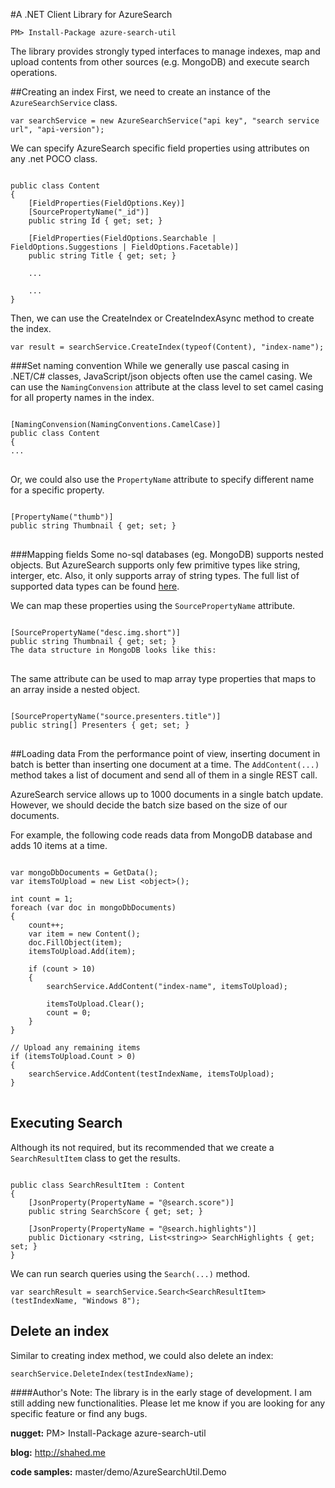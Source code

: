 #A .NET Client Library for AzureSearch

`PM> Install-Package azure-search-util`

The library provides strongly typed interfaces to manage indexes, map and upload contents from other sources (e.g. MongoDB) and execute search operations.


##Creating an index
First, we need to create an instance of the `AzureSearchService` class.

`var searchService = new AzureSearchService("api key", "search service url", "api-version");`

We can specify AzureSearch specific field properties using attributes on any .net POCO class.
 
<pre><code>
public class Content
{
    [FieldProperties(FieldOptions.Key)]
	[SourcePropertyName("_id")]
    public string Id { get; set; }

    [FieldProperties(FieldOptions.Searchable | FieldOptions.Suggestions | FieldOptions.Facetable)]
    public string Title { get; set; }

	...

	...
}
</code></pre>

Then, we can use the CreateIndex or CreateIndexAsync method to create the index.

`var result = searchService.CreateIndex(typeof(Content), "index-name");`

###Set naming convention
While we generally use pascal casing in .NET/C# classes, JavaScript/json objects often use the camel casing. We can use the `NamingConvension` attribute at the class level to set camel casing for all property names in the index.

<pre><code>
[NamingConvension(NamingConventions.CamelCase)]
public class Content
{
...
</code>
</pre>

Or, we could also use the `PropertyName` attribute to specify different name for a specific property.

<pre>
<code>
[PropertyName("thumb")]
public string Thumbnail { get; set; }
</code>
</pre>

###Mapping fields
Some no-sql databases (eg. MongoDB) supports nested objects. But AzureSearch supports only few primitive types like string, interger, etc. Also, it only supports array of string types. The full list of supported data types can be found [here](http://msdn.microsoft.com/en-us/library/azure/dn798938.aspx).

We can map these properties using the `SourcePropertyName` attribute.

<pre>
<code>
[SourcePropertyName("desc.img.short")]
public string Thumbnail { get; set; }
The data structure in MongoDB looks like this:
</code>
</pre>

The same attribute can be used to map array type properties that maps to an array inside a nested object.

<pre>
<code>
[SourcePropertyName("source.presenters.title")]
public string[] Presenters { get; set; }
</code>
</pre>

##Loading data
From the performance point of view, inserting document in batch is better than inserting one document at a time. The `AddContent(...)` method takes a list of document and send all of them in a single REST call.

AzureSearch service allows up to 1000 documents in a single batch update. However, we should decide the batch size based on the size of our documents.

For example, the following code reads data from MongoDB database and adds 10 items at a time.
<pre>
<code>
var mongoDbDocuments = GetData();
var itemsToUpload = new List &lt;object>();

int count = 1;
foreach (var doc in mongoDbDocuments)
{
    count++;
    var item = new Content();
    doc.FillObject(item);
    itemsToUpload.Add(item);

    if (count > 10)
    {
        searchService.AddContent("index-name", itemsToUpload);

        itemsToUpload.Clear();
        count = 0;
    }
}

// Upload any remaining items
if (itemsToUpload.Count > 0)
{
    searchService.AddContent(testIndexName, itemsToUpload);
}
</code>
</pre>

## Executing Search
Although its not required, but its recommended that we create a `SearchResultItem` class to get the results.
<pre><code>
public class SearchResultItem : Content
{
    [JsonProperty(PropertyName = "@search.score")]
    public string SearchScore { get; set; }

    [JsonProperty(PropertyName = "@search.highlights")]
    public Dictionary &lt;string, List&lt;string>> SearchHighlights { get; set; }
}
</code></pre>

We can run search queries using the `Search(...)` method.

`var searchResult = searchService.Search<SearchResultItem>(testIndexName, "Windows 8");`

## Delete an index
Similar to creating index method, we could also delete an index:

`searchService.DeleteIndex(testIndexName);`

####Author's Note:
The library is in the early stage of development. I am still adding new functionalities. Please let me know if you are looking for any specific feature or find any bugs.

**nugget:**
PM> Install-Package azure-search-util

**blog:**
http://shahed.me

**code samples:**
master/demo/AzureSearchUtil.Demo
